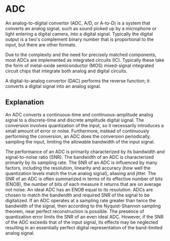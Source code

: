 # ADC

An analog-to-digital convertor (ADC, A/D, or A-to-D) is a system that converts an analog signal, such as sound picked up by a microphone or light entering a digital camera, into a digital signal. Typically the digital output is a two's complement binary number that is proportional to the input, but there are other formats.

Due to the complexity and the need for precisely matched components, most ADCs are implemented as integrated circuits (IC). Typically these take the form of metal-oxide semiconductor (MOS) mixed-signal integrated circuit chips that integrate both analog and digital circuits.

A digital-to-analog convertor (DAC) performs the reverse function; it converts a digital signal into an analog signal.

## Explanation

An ADC converts a continuous-time and continuous-amplitude analog signal to a discrete-time and discrete amplitude digital signal. The conversion involves quantization of the input, so it necessarily introduces a small amount of error or noise. Furthermore, instead of continuously performing the conversion, an ADC does the conversion periodically, sampling the input, limiting the allowable bandwidth of the input signal.

The performance of an ADC is primarily characterized by its bandwidth and signal-to-noise ratio (SNR). The bandwidth of an ADC is characterized primarily by its sampling rate. The SNR of an ADC is influenced by many factors, including the resolution, linearity and accuracy (how well the quantization levels match the true analog signal), aliasing and jitter. The SNR of an ADC is often summarized in terms of its effective number of bits (ENOB), the number of bits of each measure it returns that are on average not noise. An ideal ADC has an ENOB equal to its resolution. ADCs are chosen to match the bandwidth and required SNR of the signal to be digitalized. If an ADC operates at a sampling rate greater than twice the bandwidth of the signal, then according to the Nyquist-Shannon sampling theorem, near perfect reconstruction is possible. The presence of quantization error limits the SNR of an even ideal ADC. However, if the SNR of the ADC exceeds that of the input signal, its effects may be neglected resulting in an essentially perfect digital representation of the band-limited analog signal.